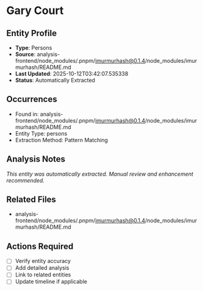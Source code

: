 # Gary Court

## Entity Profile
- **Type**: Persons
- **Source**: analysis-frontend/node_modules/.pnpm/imurmurhash@0.1.4/node_modules/imurmurhash/README.md
- **Last Updated**: 2025-10-12T03:42:07.535338
- **Status**: Automatically Extracted

## Occurrences
- Found in: analysis-frontend/node_modules/.pnpm/imurmurhash@0.1.4/node_modules/imurmurhash/README.md
- Entity Type: persons
- Extraction Method: Pattern Matching

## Analysis Notes
*This entity was automatically extracted. Manual review and enhancement recommended.*

## Related Files
- analysis-frontend/node_modules/.pnpm/imurmurhash@0.1.4/node_modules/imurmurhash/README.md

## Actions Required
- [ ] Verify entity accuracy
- [ ] Add detailed analysis
- [ ] Link to related entities
- [ ] Update timeline if applicable
